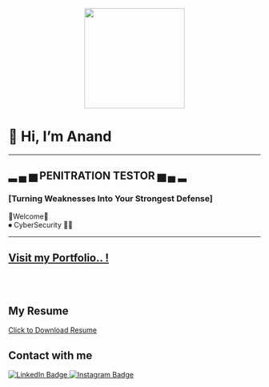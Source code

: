 <div id="header" align="center">
  <img src="https://media.giphy.com/media/JpGRoqJXTqv4f1mrJb/giphy.gif?cid=790b7611fu1uhqdtchztc3tldrx3qx777d88cmxt3f1lslrt&ep=v1_gifs_search&rid=giphy.gif&ct=g" width="200" height="200"/>
</div>
<!-- <div align="center"><img src="https://komarev.com/ghpvc/?username=your-github-username&style=flat-square&color=blue" alt=""/></div> -->
<h1>👋 Hi, I’m Anand </h1>
<hr>
<h2>▂ ▄ ▅ <strong> PENITRATION TESTOR </strong> ▅ ▄ ▂</h2>
<p><h3>[Turning Weaknesses Into Your Strongest Defense]</h3></p>
👑Welcome👑<br>
⏺ CyberSecurity 👩‍💻<br>
<hr>

<h2> <a href="https://anand7758.github.io/"> Visit my Portfolio.. !</a> </h2><br>
<br>
<h2>My Resume</h2>



<a href="https://drive.google.com/file/d/1RXeNG2UQjKuyWg6_8bQgH0qspg-w3t3U/view?usp=sharing">Click to Download Resume</a>



<h2>Contact with me</h2>

<div id="badges">
  <a href="www.linkedin.com/in/anand-jogawade/">
    <img src="https://img.shields.io/badge/LinkedIn-blue?style=for-the-badge&logo=linkedin&logoColor=white" alt="LinkedIn Badge"/>
  </a>
  
   <a href="https://www.instagram.com/x_._anand_._x/?hl=en">
    <img src="https://img.shields.io/badge/Instagram-E4405F?style=for-the-badge&logo=instagram&logoColor=white" alt="Instagram Badge"/>
  
  
    
  
  



<!---
Harsh7758/Harsh7758 is a ✨ special ✨ repository because its `README.md` (this file) appears on your GitHub profile.
You can click the Preview link to take a look at your changes.
--->
